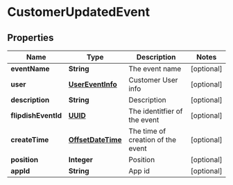 
# CustomerUpdatedEvent

## Properties
Name | Type | Description | Notes
------------ | ------------- | ------------- | -------------
**eventName** | **String** | The event name |  [optional]
**user** | [**UserEventInfo**](UserEventInfo.md) | Customer User info |  [optional]
**description** | **String** | Description |  [optional]
**flipdishEventId** | [**UUID**](UUID.md) | The identitfier of the event |  [optional]
**createTime** | [**OffsetDateTime**](OffsetDateTime.md) | The time of creation of the event |  [optional]
**position** | **Integer** | Position |  [optional]
**appId** | **String** | App id |  [optional]



